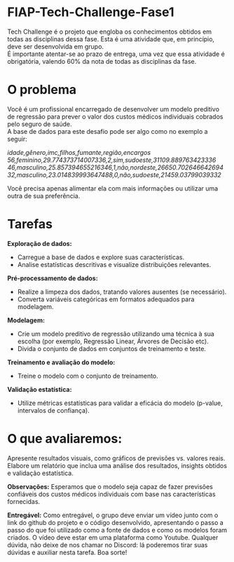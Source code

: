 # FIAP-Tech-Challenge-Fase1
Tech Challenge é o projeto que engloba os conhecimentos obtidos em todas as disciplinas dessa fase. Esta é uma atividade que, em princípio, deve ser desenvolvida em grupo. 
<br>É importante atentar-se ao prazo de entrega, uma vez que essa atividade é obrigatória, valendo 60% da nota de todas as disciplinas da fase.

# O problema 
Você é um profissional encarregado de desenvolver um modelo preditivo de regressão para prever o valor dos custos médicos individuais cobrados pelo seguro de saúde.
<br>A base de dados para este desafio pode ser algo como no exemplo a seguir:

*idade,gênero,imc,filhos,fumante,região,encargos
<br>56,feminino,29.774373714007336,2,sim,sudoeste,31109.889763423336
<br>46,masculino,25.857394655216346,1,não,nordeste,26650.702646642694
<br>32,masculino,23.014839993647488,0,não,sudoeste,21459.03799039332*

Você precisa apenas alimentar ela com mais informações ou utilizar uma outra de sua preferência.

# Tarefas
**Exploração de dados:**
* Carregue a base de dados e explore suas características.
* Analise estatísticas descritivas e visualize distribuições relevantes.

**Pré-processamento de dados:**
* Realize a limpeza dos dados, tratando valores ausentes (se necessário).
* Converta variáveis categóricas em formatos adequados para modelagem.

**Modelagem:**
* Crie um modelo preditivo de regressão utilizando uma técnica à sua escolha (por exemplo, Regressão Linear, Árvores de Decisão etc).
* Divida o conjunto de dados em conjuntos de treinamento e teste. 

**Treinamento e avaliação do modelo:**
* Treine o modelo com o conjunto de treinamento.

**Validação estatística:**
* Utilize métricas estatísticas para validar a eficácia do modelo (p-value, intervalos de confiança).

# O que avaliaremos:
Apresente resultados visuais, como gráficos de previsões vs. valores reais.
Elabore um relatório que inclua uma análise dos resultados, insights obtidos e validação estatística.

**Observações:**
Esperamos que o modelo seja capaz de fazer previsões confiáveis dos custos médicos individuais com base nas características fornecidas.

**Entregável:**
Como entregável, o grupo deve enviar um vídeo junto com o link do github do projeto e o código desenvolvido, apresentando o passo a passo do que foi utilizado como a fonte de dados e como os modelos foram criados.
O vídeo deve estar em uma plataforma como Youtube.
Qualquer dúvida, não deixe de nos chamar no Discord: lá poderemos tirar suas dúvidas e auxiliar nesta tarefa. Boa sorte!
